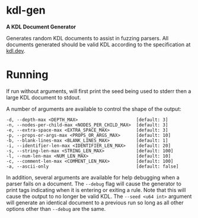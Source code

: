 kdl-gen
=======

**A KDL Document Generator**

Generates random KDL documents to assist in fuzzing parsers.
All documents generated should be valid KDL according to the specification 
at [kdl.dev](https://kdl.dev).


Running
=======

If run without arguments, will first print the seed being used to stderr then a large
KDL document to stdout.

A number of arguments are available to control the shape of the output:

```
-d, --depth-max <DEPTH_MAX>                      [default: 3]
-n, --nodes-per-child-max <NODES_PER_CHILD_MAX>  [default: 3]
-e, --extra-space-max <EXTRA_SPACE_MAX>          [default: 3]
-p, --props-or-args-max <PROPS_OR_ARGS_MAX>      [default: 10]
-b, --blank-lines-max <BLANK_LINES_MAX>          [default: 1]
-i, --identifier-len-max <IDENTIFIER_LEN_MAX>    [default: 20]
-s, --string-len-max <STRING_LEN_MAX>            [default: 100]
-l, --num-len-max <NUM_LEN_MAX>                  [default: 10]
-c, --comment-len-max <COMMENT_LEN_MAX>          [default: 100]
-a, --ascii-only                                 [default: false]
```

In addition, several arguments are available for help debugging when
a parser fails on a document. The `--debug` flag will cause the 
generator to print tags indicating when it is entering or exiting a
rule. Note that this will cause the output to no longer be valid KDL.
The `--seed <u64 int>` argument will generate an identical document 
to a previous run so long as all other options other than `--debug`
are the same.
